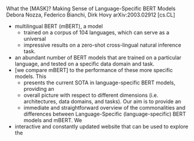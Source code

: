 What the [MASK]? Making Sense of Language-Specific BERT Models
Debora Nozza, Federico Bianchi, Dirk Hovy
arXiv:2003.02912 [cs.CL]

* multilingual BERT (mBERT), a model 
  * trained on a corpus of 104 languages, which can serve as a universal
  * impressive results on a zero-shot cross-lingual natural inference task.
* an abundant number of BERT models that are trained on a particular language,
  and tested on a specific data domain and task.  
* [we compare mBERT] to the performance of these more specific models. This
  * presents the current SOTA in language-specific BERT models, providing an
  * overall picture with respect to different dimensions 
    (i.e.  architectures, data domains, and tasks). Our aim is to provide an
  * immediate and straightforward overview of the commonalities and differences
    between Language-Specific (language-specific) BERT models and mBERT. We
* interactive and constantly updated website that can be used to explore the
